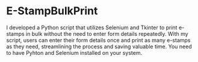 # E-StampBulkPrint
I developed a Python script that utilizes Selenium and Tkinter to print e-stamps in bulk without the need to enter form details repeatedly. With my script, users can enter their form details once and print as many e-stamps as they need, streamlining the process and saving valuable time.
You need to have Pyhton and Selenium installed on your system.
